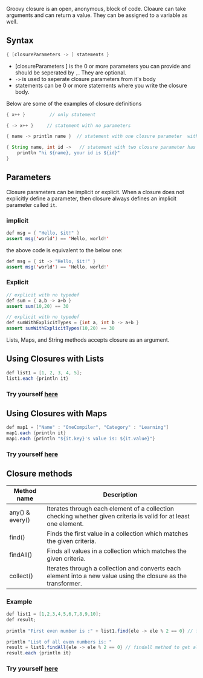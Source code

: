 Groovy closure is an open, anonymous, block of code. Cloaure can take arguments and can return a value. They can be assigned to a variable as well.

## Syntax

```java
{ [closureParameters -> ] statements }
```

* [closureParameters ] is the 0 or more parameters you can provide and should be seperated by `,`. They are optional.
* `->` is used to seperate closure parameters from it's body
* statements can be 0 or more statements where you write the closure body.

Below are some of the examples of closure definitions

```java
{ x++ }         // only statement                                 

{ -> x++ }     // statement with no parameters                                  

{ name -> println name }  // statement with one closure parameter  with no type definition                         

{ String name, int id ->   // statement with two closure parameter has type definition                          
    println "hi ${name}, your id is ${id}" 
}
```
## Parameters

Closure parameters can be implicit or explicit.  When a closure does not explicitly define a parameter, then closure always defines an implicit parameter called `it`. 

### implicit

```java
def msg = { "Hello, $it!" }
assert msg('world') == 'Hello, world!'
```
the above code is equivalent to the below one:

```java
def msg = { it -> "Hello, $it!" }
assert msg('world') == 'Hello, world!'
```


### Explicit

```java
// explicit with no typedef
def sum = { a,b -> a+b }
assert sum(10,20) == 30

// explicit with no typedef
def sumWithExplicitTypes = {int a, int b -> a+b }
assert sumWithExplicitTypes(10,20) == 30
```

Lists, Maps, and String methods accepts closure as an argument. 

## Using Closures with Lists

```java
def list1 = [1, 2, 3, 4, 5];
list1.each {println it}
```
### Try yourself [here](https://onecompiler.com/groovy/3vmy99wb9)

## Using Closures with Maps

```java
def map1 = ["Name" : "OneCompiler", "Category" : "Learning"]             
map1.each {println it}
map1.each {println "${it.key}'s value is: ${it.value}"}
```
### Try yourself [here](https://onecompiler.com/groovy/3vmyjsdpc)


## Closure methods

| Method name | Description |
|----|----|
| any() & every() | Iterates through each element of a collection checking whether given criteria is valid for at least one element.|
| find() | Finds the first value in a collection which matches the given criteria. |
| findAll() | Finds all values in a collection which matches the given criteria.|
| collect() | Iterates through a collection and converts each element into a new value using the closure as the transformer.|

### Example

```java
def list1 = [1,2,3,4,5,6,7,8,9,10];
def result;
		
println "First even number is :" + list1.find{ele -> ele % 2 == 0} // find method to get the first value which satisfies the criteria

println "List of all even numbers is: "
result = list1.findAll{ele -> ele % 2 == 0} // findall method to get all even numbers.
result.each {println it}
```
### Try yourself [here](https://onecompiler.com/groovy/3vmyk9vzm)

 